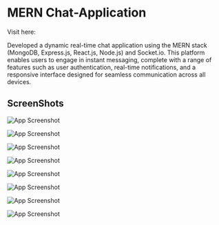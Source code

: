 # **MERN Chat-Application**


Visit here: 

Developed a dynamic real-time chat application using the MERN stack (MongoDB, Express.js, React.js, Node.js) and Socket.io. This platform enables users to engage in instant messaging, complete with a range of features such as user authentication, real-time notifications, and a responsive interface designed for seamless communication across all devices.

## ScreenShots

![App Screenshot](https://res.cloudinary.com/djkvcjvrs/image/upload/v1729567108/github/z2zwvpaalmncc4aupns2.png)

![App Screenshot](https://res.cloudinary.com/djkvcjvrs/image/upload/v1729567108/github/gzff025ajakremuvdwjw.png)

![App Screenshot](https://res.cloudinary.com/djkvcjvrs/image/upload/v1729567108/github/jfl13xr5wkmsohddz0pa.png)

![App Screenshot](https://res.cloudinary.com/djkvcjvrs/image/upload/v1729567108/github/xyd1bkf6hrkp4paad8xg.png)

![App Screenshot](https://res.cloudinary.com/djkvcjvrs/image/upload/v1729567109/github/kw2qxwhbyeeeueae732h.png)

![App Screenshot](https://res.cloudinary.com/djkvcjvrs/image/upload/v1729567109/github/vot0haknyiwbtufdorhc.png)

![App Screenshot](https://res.cloudinary.com/djkvcjvrs/image/upload/v1729567109/github/xrdzjgwn6jbrbbl3utvw.png)

![App Screenshot](https://res.cloudinary.com/djkvcjvrs/image/upload/v1729567109/github/czusuldlww5smg435t6s.png)
